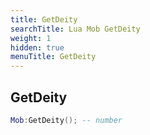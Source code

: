 ```yaml
---
title: GetDeity
searchTitle: Lua Mob GetDeity
weight: 1
hidden: true
menuTitle: GetDeity
---
```

## GetDeity
```lua
Mob:GetDeity(); -- number
```